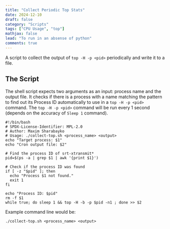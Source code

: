 ```yaml
---
title: "Collect Periodic Top Stats"
date: 2024-12-10
draft: false
category: "Scripts"
tags: ["CPU Usage", "top"]
mathjax: false
lead: "To run in an absense of python"
comments: true
---
```


A script to collect the output of `top -H -p <pid>` periodically and write it to a file.


<!--more-->


## The Script

The shell script expects two arguments as an input: process name and the output file.
It checks if there is a process with a name matching the pattern to find out its Process ID automatically
to use in a `top -H -p <pid>` command.
The `top -H -p <pid>` command will be run every 1 second (depends on the accuracy of `Sleep 1` command).


```shell
#!/bin/bash
# SPDX-License-Identifier: MPL-2.0
# Author: Maxim Sharabayko
# Usage: ./collect-top.sh <process_name> <output>
echo "Target process: $1"
echo "Cron output file: $2"

# Find the process ID of srt-xtransmit*
pid=$(ps -a | grep $1 | awk '{print $1}')

# Check if the process ID was found
if [ -z "$pid" ]; then
  echo "Process $1 not found."
  exit 1
fi

echo "Process ID: $pid"
rm -f $1
while true; do sleep 1 && top -H -b -p $pid -n1 ; done >> $2

```

Example command line would be:

```
./collect-top.sh <process_name> <output>
```


